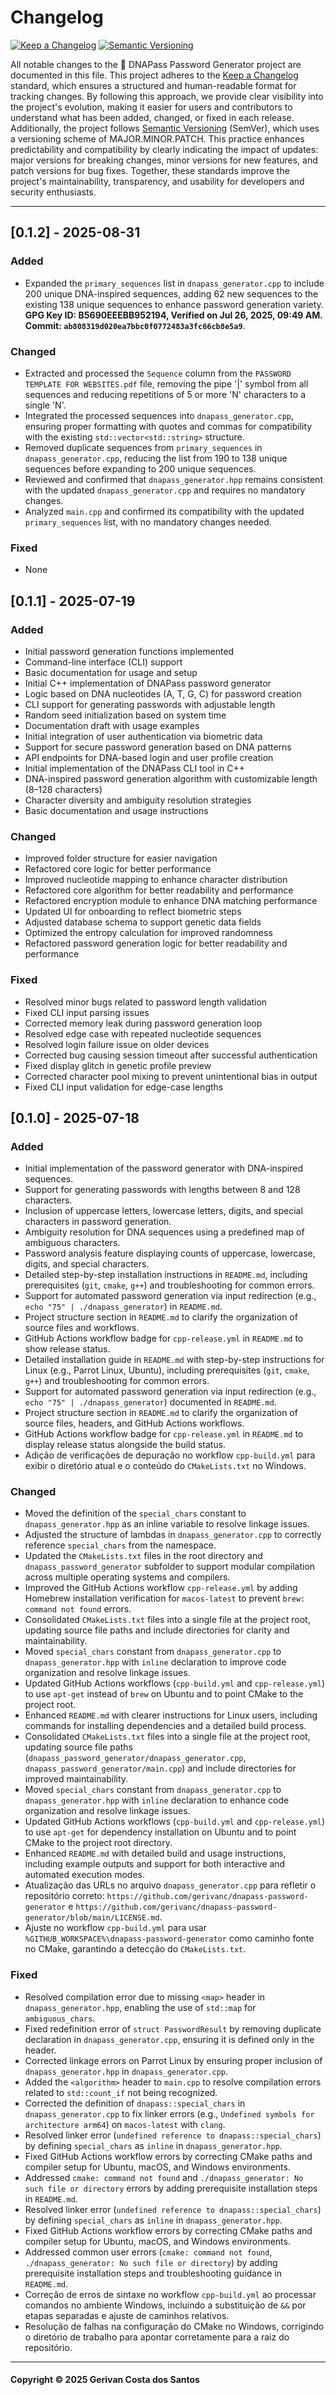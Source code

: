 # Changelog

[![Keep a Changelog](https://img.shields.io/badge/Keep%20a%20Changelog-1.0.0-orange)](https://keepachangelog.com/en/1.0.0/)
[![Semantic Versioning](https://img.shields.io/badge/Semantic%20Versioning-2.0.0-blue)](https://semver.org/spec/v2.0.0.html)

All notable changes to the 🧬 DNAPass Password Generator project are documented in this file. This project adheres to the [Keep a Changelog](https://keepachangelog.com/en/1.0.0/) standard, which ensures a structured and human-readable format for tracking changes. By following this approach, we provide clear visibility into the project's evolution, making it easier for users and contributors to understand what has been added, changed, or fixed in each release. Additionally, the project follows [Semantic Versioning](https://semver.org/spec/v2.0.0.html) (SemVer), which uses a versioning scheme of MAJOR.MINOR.PATCH. This practice enhances predictability and compatibility by clearly indicating the impact of updates: major versions for breaking changes, minor versions for new features, and patch versions for bug fixes. Together, these standards improve the project's maintainability, transparency, and usability for developers and security enthusiasts.

---

## [0.1.2] - 2025-08-31

### Added
- Expanded the `primary_sequences` list in `dnapass_generator.cpp` to include 200 unique DNA-inspired sequences, adding 62 new sequences to the existing 138 unique sequences to enhance password generation variety. **GPG Key ID: B5690EEEBB952194, Verified on Jul 26, 2025, 09:49 AM. Commit: `ab808319d020ea7bbc0f0772483a3fc66cb8e5a9`**.

### Changed
- Extracted and processed the `Sequence` column from the `PASSWORD TEMPLATE FOR WEBSITES.pdf` file, removing the pipe '|' symbol from all sequences and reducing repetitions of 5 or more 'N' characters to a single 'N'.
- Integrated the processed sequences into `dnapass_generator.cpp`, ensuring proper formatting with quotes and commas for compatibility with the existing `std::vector<std::string>` structure.
- Removed duplicate sequences from `primary_sequences` in `dnapass_generator.cpp`, reducing the list from 190 to 138 unique sequences before expanding to 200 unique sequences.
- Reviewed and confirmed that `dnapass_generator.hpp` remains consistent with the updated `dnapass_generator.cpp` and requires no mandatory changes.
- Analyzed `main.cpp` and confirmed its compatibility with the updated `primary_sequences` list, with no mandatory changes needed.

### Fixed
- None

## [0.1.1] - 2025-07-19

### Added
- Initial password generation functions implemented
- Command-line interface (CLI) support
- Basic documentation for usage and setup
- Initial C++ implementation of DNAPass password generator
- Logic based on DNA nucleotides (A, T, G, C) for password creation
- CLI support for generating passwords with adjustable length
- Random seed initialization based on system time
- Documentation draft with usage examples
- Initial integration of user authentication via biometric data
- Support for secure password generation based on DNA patterns
- API endpoints for DNA-based login and user profile creation
- Initial implementation of the DNAPass CLI tool in C++
- DNA-inspired password generation algorithm with customizable length (8–128 characters)
- Character diversity and ambiguity resolution strategies
- Basic documentation and usage instructions

### Changed
- Improved folder structure for easier navigation
- Refactored core logic for better performance
- Improved nucleotide mapping to enhance character distribution
- Refactored core algorithm for better readability and performance
- Refactored encryption module to enhance DNA matching performance
- Updated UI for onboarding to reflect biometric steps
- Adjusted database schema to support genetic data fields
- Optimized the entropy calculation for improved randomness
- Refactored password generation logic for better readability and performance

### Fixed
- Resolved minor bugs related to password length validation
- Fixed CLI input parsing issues
- Corrected memory leak during password generation loop
- Resolved edge case with repeated nucleotide sequences
- Resolved login failure issue on older devices
- Corrected bug causing session timeout after successful authentication
- Fixed display glitch in genetic profile preview
- Corrected character pool mixing to prevent unintentional bias in output
- Fixed CLI input validation for edge-case lengths

## [0.1.0] - 2025-07-18

### Added
- Initial implementation of the password generator with DNA-inspired sequences.
- Support for generating passwords with lengths between 8 and 128 characters.
- Inclusion of uppercase letters, lowercase letters, digits, and special characters in password generation.
- Ambiguity resolution for DNA sequences using a predefined map of ambiguous characters.
- Password analysis feature displaying counts of uppercase, lowercase, digits, and special characters.
- Detailed step-by-step installation instructions in `README.md`, including prerequisites (`git`, `cmake`, `g++`) and troubleshooting for common errors.
- Support for automated password generation via input redirection (e.g., `echo "75" | ./dnapass_generator`) in `README.md`.
- Project structure section in `README.md` to clarify the organization of source files and workflows.
- GitHub Actions workflow badge for `cpp-release.yml` in `README.md` to show release status.
- Detailed installation guide in `README.md` with step-by-step instructions for Linux (e.g., Parrot Linux, Ubuntu), including prerequisites (`git`, `cmake`, `g++`) and troubleshooting for common errors.
- Support for automated password generation via input redirection (e.g., `echo "75" | ./dnapass_generator`) documented in `README.md`.
- Project structure section in `README.md` to clarify the organization of source files, headers, and GitHub Actions workflows.
- GitHub Actions workflow badge for `cpp-release.yml` in `README.md` to display release status alongside the build status.
- Adição de verificações de depuração no workflow `cpp-build.yml` para exibir o diretório atual e o conteúdo do `CMakeLists.txt` no Windows.

### Changed
- Moved the definition of the `special_chars` constant to `dnapass_generator.hpp` as an inline variable to resolve linkage issues.
- Adjusted the structure of lambdas in `dnapass_generator.cpp` to correctly reference `special_chars` from the namespace.
- Updated the `CMakeLists.txt` files in the root directory and `dnapass_password_generator` subfolder to support modular compilation across multiple operating systems and compilers.
- Improved the GitHub Actions workflow `cpp-release.yml` by adding Homebrew installation verification for `macos-latest` to prevent `brew: command not found` errors.
- Consolidated `CMakeLists.txt` files into a single file at the project root, updating source file paths and include directories for clarity and maintainability.
- Moved `special_chars` constant from `dnapass_generator.cpp` to `dnapass_generator.hpp` with `inline` declaration to improve code organization and resolve linkage issues.
- Updated GitHub Actions workflows (`cpp-build.yml` and `cpp-release.yml`) to use `apt-get` instead of `brew` on Ubuntu and to point CMake to the project root.
- Enhanced `README.md` with clearer instructions for Linux users, including commands for installing dependencies and a detailed build process.
- Consolidated `CMakeLists.txt` files into a single file at the project root, updating source file paths (`dnapass_password_generator/dnapass_generator.cpp`, `dnapass_password_generator/main.cpp`) and include directories for improved maintainability.
- Moved `special_chars` constant from `dnapass_generator.cpp` to `dnapass_generator.hpp` with `inline` declaration to enhance code organization and resolve linkage issues.
- Updated GitHub Actions workflows (`cpp-build.yml` and `cpp-release.yml`) to use `apt-get` for dependency installation on Ubuntu and to point CMake to the project root directory.
- Enhanced `README.md` with detailed build and usage instructions, including example outputs and support for both interactive and automated execution modes.
- Atualização das URLs no arquivo `dnapass_generator.cpp` para refletir o repositório correto: `https://github.com/gerivanc/dnapass-password-generator` e `https://github.com/gerivanc/dnapass-password-generator/blob/main/LICENSE.md`.
- Ajuste no workflow `cpp-build.yml` para usar `%GITHUB_WORKSPACE%\dnapass-password-generator` como caminho fonte no CMake, garantindo a detecção do `CMakeLists.txt`.

### Fixed
- Resolved compilation error due to missing `<map>` header in `dnapass_generator.hpp`, enabling the use of `std::map` for `ambiguous_chars`.
- Fixed redefinition error of `struct PasswordResult` by removing duplicate declaration in `dnapass_generator.cpp`, ensuring it is defined only in the header.
- Corrected linkage errors on Parrot Linux by ensuring proper inclusion of `dnapass_generator.hpp` in `dnapass_generator.cpp`.
- Added the `<algorithm>` header to `main.cpp` to resolve compilation errors related to `std::count_if` not being recognized.
- Corrected the definition of `dnapass::special_chars` in `dnapass_generator.cpp` to fix linker errors (e.g., `Undefined symbols for architecture arm64`) on `macos-latest` with `clang`.
- Resolved linker error (`undefined reference to dnapass::special_chars`) by defining `special_chars` as `inline` in `dnapass_generator.hpp`.
- Fixed GitHub Actions workflow errors by correcting CMake paths and compiler setup for Ubuntu, macOS, and Windows environments.
- Addressed `cmake: command not found` and `./dnapass_generator: No such file or directory` errors by adding prerequisite installation steps in `README.md`.
- Resolved linker error (`undefined reference to dnapass::special_chars`) by defining `special_chars` as `inline` in `dnapass_generator.hpp`.
- Fixed GitHub Actions workflow errors by correcting CMake paths and compiler setup for Ubuntu, macOS, and Windows environments.
- Addressed common user errors (`cmake: command not found`, `./dnapass_generator: No such file or directory`) by adding prerequisite installation steps and troubleshooting guidance in `README.md`.
- Correção de erros de sintaxe no workflow `cpp-build.yml` ao processar comandos no ambiente Windows, incluindo a substituição de `&&` por etapas separadas e ajuste de caminhos relativos.
- Resolução de falhas na configuração do CMake no Windows, corrigindo o diretório de trabalho para apontar corretamente para a raiz do repositório.

---

#### Copyright © 2025 Gerivan Costa dos Santos
